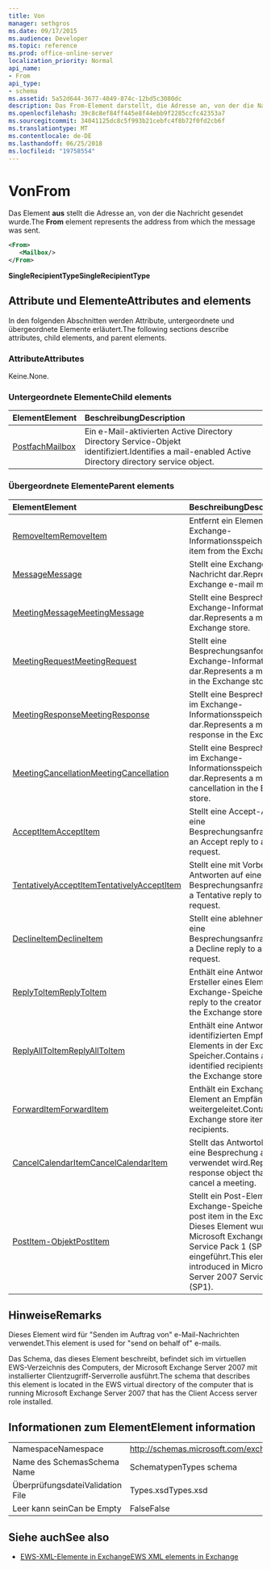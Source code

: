 ```yaml
---
title: Von
manager: sethgros
ms.date: 09/17/2015
ms.audience: Developer
ms.topic: reference
ms.prod: office-online-server
localization_priority: Normal
api_name:
- From
api_type:
- schema
ms.assetid: 5a52d644-3677-4049-874c-12bd5c3080dc
description: Das From-Element darstellt, die Adresse an, von der die Nachricht gesendet wurde.
ms.openlocfilehash: 39c8c8ef84ff445e8f44ebb9f2285ccfc42353a7
ms.sourcegitcommit: 34041125dc8c5f993b21cebfc4f8b72f0fd2cb6f
ms.translationtype: MT
ms.contentlocale: de-DE
ms.lasthandoff: 06/25/2018
ms.locfileid: "19758554"
---
```

# <a name="from"></a><span data-ttu-id="4775f-103">Von</span><span class="sxs-lookup"><span data-stu-id="4775f-103">From</span></span>

<span data-ttu-id="4775f-104">Das Element **aus** stellt die Adresse an, von der die Nachricht gesendet wurde.</span><span class="sxs-lookup"><span data-stu-id="4775f-104">The **From** element represents the address from which the message was sent.</span></span> 
  
```xml
<From>
   <Mailbox/>
</From>
```

 <span data-ttu-id="4775f-105">**SingleRecipientType**</span><span class="sxs-lookup"><span data-stu-id="4775f-105">**SingleRecipientType**</span></span>
## <a name="attributes-and-elements"></a><span data-ttu-id="4775f-106">Attribute und Elemente</span><span class="sxs-lookup"><span data-stu-id="4775f-106">Attributes and elements</span></span>

<span data-ttu-id="4775f-107">In den folgenden Abschnitten werden Attribute, untergeordnete und übergeordnete Elemente erläutert.</span><span class="sxs-lookup"><span data-stu-id="4775f-107">The following sections describe attributes, child elements, and parent elements.</span></span>
  
### <a name="attributes"></a><span data-ttu-id="4775f-108">Attribute</span><span class="sxs-lookup"><span data-stu-id="4775f-108">Attributes</span></span>

<span data-ttu-id="4775f-109">Keine.</span><span class="sxs-lookup"><span data-stu-id="4775f-109">None.</span></span>
  
### <a name="child-elements"></a><span data-ttu-id="4775f-110">Untergeordnete Elemente</span><span class="sxs-lookup"><span data-stu-id="4775f-110">Child elements</span></span>

|<span data-ttu-id="4775f-111">**Element**</span><span class="sxs-lookup"><span data-stu-id="4775f-111">**Element**</span></span>|<span data-ttu-id="4775f-112">**Beschreibung**</span><span class="sxs-lookup"><span data-stu-id="4775f-112">**Description**</span></span>|
|:-----|:-----|
|[<span data-ttu-id="4775f-113">Postfach</span><span class="sxs-lookup"><span data-stu-id="4775f-113">Mailbox</span></span>](mailbox.md) <br/> |<span data-ttu-id="4775f-114">Ein e-Mail-aktivierten Active Directory Directory Service-Objekt identifiziert.</span><span class="sxs-lookup"><span data-stu-id="4775f-114">Identifies a mail-enabled Active Directory directory service object.</span></span>  <br/> |
   
### <a name="parent-elements"></a><span data-ttu-id="4775f-115">Übergeordnete Elemente</span><span class="sxs-lookup"><span data-stu-id="4775f-115">Parent elements</span></span>

|<span data-ttu-id="4775f-116">**Element**</span><span class="sxs-lookup"><span data-stu-id="4775f-116">**Element**</span></span>|<span data-ttu-id="4775f-117">**Beschreibung**</span><span class="sxs-lookup"><span data-stu-id="4775f-117">**Description**</span></span>|
|:-----|:-----|
|[<span data-ttu-id="4775f-118">RemoveItem</span><span class="sxs-lookup"><span data-stu-id="4775f-118">RemoveItem</span></span>](removeitem.md) <br/> |<span data-ttu-id="4775f-119">Entfernt ein Element aus dem Exchange-Informationsspeicher.</span><span class="sxs-lookup"><span data-stu-id="4775f-119">Removes an item from the Exchange store.</span></span>  <br/> |
|[<span data-ttu-id="4775f-120">Message</span><span class="sxs-lookup"><span data-stu-id="4775f-120">Message</span></span>](message-ex15websvcsotherref.md) <br/> |<span data-ttu-id="4775f-121">Stellt eine Exchange-E-Mail-Nachricht dar.</span><span class="sxs-lookup"><span data-stu-id="4775f-121">Represents an Exchange e-mail message.</span></span>  <br/> |
|[<span data-ttu-id="4775f-122">MeetingMessage</span><span class="sxs-lookup"><span data-stu-id="4775f-122">MeetingMessage</span></span>](meetingmessage.md) <br/> |<span data-ttu-id="4775f-123">Stellt eine Besprechung im Exchange-Informationsspeicher dar.</span><span class="sxs-lookup"><span data-stu-id="4775f-123">Represents a meeting in the Exchange store.</span></span>  <br/> |
|[<span data-ttu-id="4775f-124">MeetingRequest</span><span class="sxs-lookup"><span data-stu-id="4775f-124">MeetingRequest</span></span>](meetingrequest.md) <br/> |<span data-ttu-id="4775f-125">Stellt eine Besprechungsanforderung im Exchange-Informationsspeicher dar.</span><span class="sxs-lookup"><span data-stu-id="4775f-125">Represents a meeting request in the Exchange store.</span></span>  <br/> |
|[<span data-ttu-id="4775f-126">MeetingResponse</span><span class="sxs-lookup"><span data-stu-id="4775f-126">MeetingResponse</span></span>](meetingresponse.md) <br/> |<span data-ttu-id="4775f-127">Stellt eine Besprechungsantwort im Exchange-Informationsspeicher dar.</span><span class="sxs-lookup"><span data-stu-id="4775f-127">Represents a meeting response in the Exchange store.</span></span>  <br/> |
|[<span data-ttu-id="4775f-128">MeetingCancellation</span><span class="sxs-lookup"><span data-stu-id="4775f-128">MeetingCancellation</span></span>](meetingcancellation.md) <br/> |<span data-ttu-id="4775f-129">Stellt eine Besprechungsabsage im Exchange-Informationsspeicher dar.</span><span class="sxs-lookup"><span data-stu-id="4775f-129">Represents a meeting cancellation in the Exchange store.</span></span>  <br/> |
|[<span data-ttu-id="4775f-130">AcceptItem</span><span class="sxs-lookup"><span data-stu-id="4775f-130">AcceptItem</span></span>](acceptitem.md) <br/> |<span data-ttu-id="4775f-131">Stellt eine Accept-Antwort auf eine Besprechungsanfrage.</span><span class="sxs-lookup"><span data-stu-id="4775f-131">Represents an Accept reply to a meeting request.</span></span>  <br/> |
|[<span data-ttu-id="4775f-132">TentativelyAcceptItem</span><span class="sxs-lookup"><span data-stu-id="4775f-132">TentativelyAcceptItem</span></span>](tentativelyacceptitem.md) <br/> |<span data-ttu-id="4775f-133">Stellt eine mit Vorbehalt Antworten auf eine Besprechungsanfrage.</span><span class="sxs-lookup"><span data-stu-id="4775f-133">Represents a Tentative reply to a meeting request.</span></span>  <br/> |
|[<span data-ttu-id="4775f-134">DeclineItem</span><span class="sxs-lookup"><span data-stu-id="4775f-134">DeclineItem</span></span>](declineitem.md) <br/> |<span data-ttu-id="4775f-135">Stellt eine ablehnen Antwort auf eine Besprechungsanfrage.</span><span class="sxs-lookup"><span data-stu-id="4775f-135">Represents a Decline reply to a meeting request.</span></span>  <br/> |
|[<span data-ttu-id="4775f-136">ReplyToItem</span><span class="sxs-lookup"><span data-stu-id="4775f-136">ReplyToItem</span></span>](replytoitem.md) <br/> |<span data-ttu-id="4775f-137">Enthält eine Antwort an den Ersteller eines Elements in der Exchange-Speicher.</span><span class="sxs-lookup"><span data-stu-id="4775f-137">Contains a reply to the creator of an item in the Exchange store.</span></span>  <br/> |
|[<span data-ttu-id="4775f-138">ReplyAllToItem</span><span class="sxs-lookup"><span data-stu-id="4775f-138">ReplyAllToItem</span></span>](replyalltoitem.md) <br/> |<span data-ttu-id="4775f-139">Enthält eine Antwort an alle identifizierten Empfänger eines Elements in der Exchange-Speicher.</span><span class="sxs-lookup"><span data-stu-id="4775f-139">Contains a reply to all identified recipients of an item in the Exchange store.</span></span>  <br/> |
|[<span data-ttu-id="4775f-140">ForwardItem</span><span class="sxs-lookup"><span data-stu-id="4775f-140">ForwardItem</span></span>](forwarditem.md) <br/> |<span data-ttu-id="4775f-141">Enthält ein Exchange-Speicher-Element an Empfänger weitergeleitet.</span><span class="sxs-lookup"><span data-stu-id="4775f-141">Contains an Exchange store item to forward to recipients.</span></span>  <br/> |
|[<span data-ttu-id="4775f-142">CancelCalendarItem</span><span class="sxs-lookup"><span data-stu-id="4775f-142">CancelCalendarItem</span></span>](cancelcalendaritem.md) <br/> |<span data-ttu-id="4775f-143">Stellt das Antwortobjekt, das Sie eine Besprechung absagen verwendet wird.</span><span class="sxs-lookup"><span data-stu-id="4775f-143">Represents the response object that is used to cancel a meeting.</span></span>  <br/> |
|[<span data-ttu-id="4775f-144">PostItem-Objekt</span><span class="sxs-lookup"><span data-stu-id="4775f-144">PostItem</span></span>](postitem.md) <br/> |<span data-ttu-id="4775f-145">Stellt ein Post-Element im Exchange-Speicher.</span><span class="sxs-lookup"><span data-stu-id="4775f-145">Represents a post item in the Exchange store.</span></span> <span data-ttu-id="4775f-146">Dieses Element wurde in Microsoft Exchange Server 2007 Service Pack 1 (SP1) eingeführt.</span><span class="sxs-lookup"><span data-stu-id="4775f-146">This element was introduced in Microsoft Exchange Server 2007 Service Pack 1 (SP1).</span></span>  <br/> |
   
## <a name="remarks"></a><span data-ttu-id="4775f-147">Hinweise</span><span class="sxs-lookup"><span data-stu-id="4775f-147">Remarks</span></span>

<span data-ttu-id="4775f-148">Dieses Element wird für "Senden im Auftrag von" e-Mail-Nachrichten verwendet.</span><span class="sxs-lookup"><span data-stu-id="4775f-148">This element is used for "send on behalf of" e-mails.</span></span>
  
<span data-ttu-id="4775f-149">Das Schema, das dieses Element beschreibt, befindet sich im virtuellen EWS-Verzeichnis des Computers, der Microsoft Exchange Server 2007 mit installierter Clientzugriff-Serverrolle ausführt.</span><span class="sxs-lookup"><span data-stu-id="4775f-149">The schema that describes this element is located in the EWS virtual directory of the computer that is running Microsoft Exchange Server 2007 that has the Client Access server role installed.</span></span>
  
## <a name="element-information"></a><span data-ttu-id="4775f-150">Informationen zum Element</span><span class="sxs-lookup"><span data-stu-id="4775f-150">Element information</span></span>

|||
|:-----|:-----|
|<span data-ttu-id="4775f-151">Namespace</span><span class="sxs-lookup"><span data-stu-id="4775f-151">Namespace</span></span>  <br/> |http://schemas.microsoft.com/exchange/services/2006/types  <br/> |
|<span data-ttu-id="4775f-152">Name des Schemas</span><span class="sxs-lookup"><span data-stu-id="4775f-152">Schema Name</span></span>  <br/> |<span data-ttu-id="4775f-153">Schematypen</span><span class="sxs-lookup"><span data-stu-id="4775f-153">Types schema</span></span>  <br/> |
|<span data-ttu-id="4775f-154">Überprüfungsdatei</span><span class="sxs-lookup"><span data-stu-id="4775f-154">Validation File</span></span>  <br/> |<span data-ttu-id="4775f-155">Types.xsd</span><span class="sxs-lookup"><span data-stu-id="4775f-155">Types.xsd</span></span>  <br/> |
|<span data-ttu-id="4775f-156">Leer kann sein</span><span class="sxs-lookup"><span data-stu-id="4775f-156">Can be Empty</span></span>  <br/> |<span data-ttu-id="4775f-157">False</span><span class="sxs-lookup"><span data-stu-id="4775f-157">False</span></span>  <br/> |
   
## <a name="see-also"></a><span data-ttu-id="4775f-158">Siehe auch</span><span class="sxs-lookup"><span data-stu-id="4775f-158">See also</span></span>



- [<span data-ttu-id="4775f-159">EWS-XML-Elemente in Exchange</span><span class="sxs-lookup"><span data-stu-id="4775f-159">EWS XML elements in Exchange</span></span>](ews-xml-elements-in-exchange.md)


